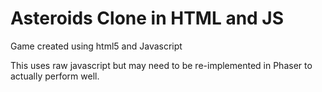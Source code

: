# Asteroids Clone in HTML and JS
 Game created using html5 and Javascript

 This uses raw javascript but may need to be re-implemented in Phaser to actually perform well. 
